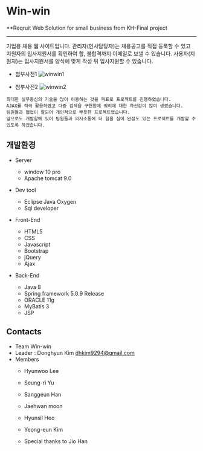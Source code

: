 # Win-win 

**Reqruit Web Solution for small business
from KH-Final project

---------------
기업용 채용 웹 사이트입니다.
관리자(인사담당자)는 채용공고를 직접 등록할 수 있고 지원자의 입사지원서를 확인하여 합, 불합격까지 이메일로 보낼 수 있습니다.
사용자(지원자)는 입사지원서를 양식에 맞게 작성 뒤 입사지원할 수 있습니다.


- 첨부사진1
![winwin1](https://user-images.githubusercontent.com/41541789/51312205-19ada780-1a8e-11e9-92f2-d491f6f52a1d.png)

- 첨부사진2
![winwin2](https://user-images.githubusercontent.com/41541789/51312214-1dd9c500-1a8e-11e9-93e0-f3d073f9e508.png)

``` 
최대한 실무중심의 기술을 많이 이용하는 것을 목표로 프로젝트를 진행하였습니다. 
AJAX를 적극 활용하였고 다중 검색을 구현함에 쿼리에 대한 자신감이 많이 생겼습니다. 
팀원들과 협업이 잘되어 개인적으로 뿌듯한 프로젝트였습니다.
앞으로도 개발함에 있어 팀원들과 의사소통에 더 힘을 실어 완성도 있는 프로젝트를 개발할 수 있도록 하겠습니다.
```
 

## 개발환경 
 
- Server
   - window 10 pro
   - Apache tomcat 9.0

- Dev tool
   - Eclipse Java Oxygen
   - Sql developer

- Front-End
   - HTML5
   - CSS
   - Javascript
   - Bootstrap
   - jQuery
   - Ajax 

- Back-End
   - Java 8
   - Spring framework 5.0.9 Release
   - ORACLE 11g
   - MyBatis 3
   - JSP

## Contacts

- Team Win-win
- Leader : Donghyun Kim dhkim9294@gmail.com
- Members
   - Hyunwoo Lee
   - Seung-ri Yu
   - Sanggeun Han
   - Jaehwan moon
   - Hyunsil Heo
   - Yeong-eun Kim
   
   - Special thanks to Jio Han
